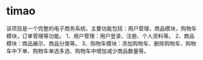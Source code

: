 # timao
该项目是一个完整的电子商务系统。主要功能包括：用户管理，商品模块，购物车模块，订单管理等功能。
1、用户管理：用户登录、注册、个人资料等。
2、商品模块：商品展示、商品分类等。
3、购物车模块：添加购物车、删除购物车、购物车中下单、购物车单选多选、购物车中增加减少商品数量等。
